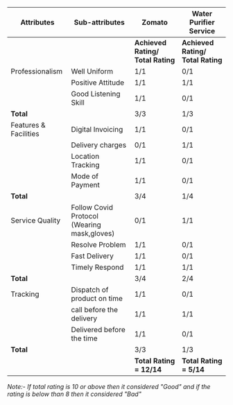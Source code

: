 | **Attributes** | **Sub-attributes** | **Zomato**| **Water Purifier Service** |
|---| -------------- | ----- | ---------------------- |
|  | | **Achieved Rating/ Total Rating** | **Achieved Rating/ Total Rating** |
| Professionalism | Well Uniform | 1/1| 0/1 |
|  | Positive Attitude | 1/1 | 1/1 |
|  |Good Listening Skill|1/1| 0/1 |
|**Total**  |  |3/3|1/3|
| Features & Facilities | Digital Invoicing  | 1/1| 0/1|
| |Delivery charges| 0/1|1/1|
| |Location Tracking |1/1|0/1|
| |Mode of Payment|1/1|0/1|
|**Total**   | |3/4|1/4|
 | Service Quality  |Follow Covid Protocol (Wearing mask,gloves)  | 0/1  |1/1|
|   |Resolve Problem| 1/1 | 0/1  |
|   |  Fast Delivery  |1/1  |0/1   |
|   | Timely Respond  | 1/1 | 1/1  |
|**Total**   |   |3/4  |  2/4 |
| Tracking  |Dispatch of product on time  |1/1  | 0/1  |
|   |call before the delivery|1/1  | 1/1  |
|   | Delivered before the time  | 1/1 | 0/1  |
| **Total**   |    | 3/3  | 1/3 |
|   |   | **Total Rating = 12/14** |  **Total Rating = 5/14** |

*Note:-  If total rating is 10 or above then it considered "Good" and if the rating is below than 8 then it considered "Bad"*
